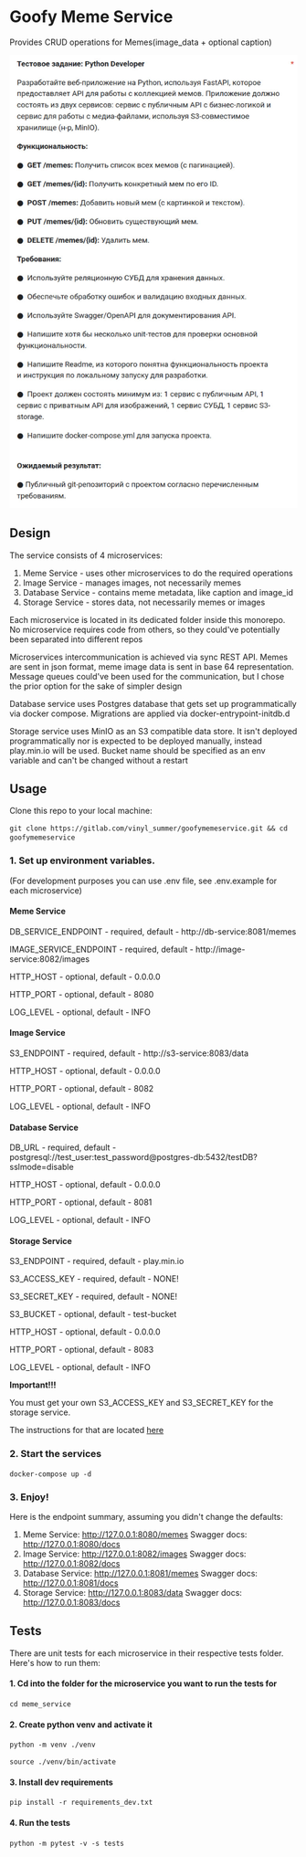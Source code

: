 # Goofy Meme Service
Provides CRUD operations for Memes(image_data + optional caption)

![](docs/technical_assignment.png)

## Design
The service consists of 4 microservices:
1) Meme Service - uses other microservices to do the required operations
2) Image Service - manages images, not necessarily memes
3) Database Service - contains meme metadata, like caption and image_id
4) Storage Service - stores data, not necessarily memes or images

Each microservice is located in its dedicated folder inside this monorepo.
No microservice requires code from others, so they could've potentially been separated into different repos

Microservices intercommunication is achieved via sync REST API.
Memes are sent in json format, meme image data is sent in base 64 representation.
Message queues could've been used for the communication, but I chose the prior option for the sake of simpler design

Database service uses Postgres database that gets set up programmatically via docker compose.
Migrations are applied via docker-entrypoint-initdb.d

Storage service uses MinIO as an S3 compatible data store.
It isn't deployed programmatically nor is expected to be deployed manually,
instead play.min.io will be used.
Bucket name should be specified as an env variable and can't be changed without a restart


## Usage
Clone this repo to your local machine:
```shell
git clone https://gitlab.com/vinyl_summer/goofymemeservice.git && cd goofymemeservice
```
### 1. Set up environment variables.
(For development purposes you can use .env file, see .env.example for each microservice)

#### Meme Service
DB_SERVICE_ENDPOINT - required, default - http://db-service:8081/memes

IMAGE_SERVICE_ENDPOINT - required, default - http://image-service:8082/images

HTTP_HOST - optional, default - 0.0.0.0

HTTP_PORT - optional, default - 8080

LOG_LEVEL - optional, default - INFO

#### Image Service
S3_ENDPOINT - required, default - http://s3-service:8083/data

HTTP_HOST - optional, default - 0.0.0.0

HTTP_PORT - optional, default - 8082

LOG_LEVEL - optional, default - INFO

#### Database Service
DB_URL - required, default - postgresql://test_user:test_password@postgres-db:5432/testDB?sslmode=disable

HTTP_HOST - optional, default - 0.0.0.0

HTTP_PORT - optional, default - 8081

LOG_LEVEL - optional, default - INFO

#### Storage Service
S3_ENDPOINT - required, default - play.min.io

S3_ACCESS_KEY - required, default - NONE!

S3_SECRET_KEY - required, default - NONE!

S3_BUCKET - optional, default - test-bucket

HTTP_HOST - optional, default - 0.0.0.0

HTTP_PORT - optional, default - 8083

LOG_LEVEL - optional, default - INFO


**Important!!!**

You must get your own S3_ACCESS_KEY and S3_SECRET_KEY for the storage service.

The instructions for that are located [here](https://min.io/docs/minio/linux/administration/minio-console.html#minio-console-play-login)

### 2. Start the services
```shell
docker-compose up -d
```

### 3. Enjoy!
Here is the endpoint summary, assuming you didn't change the defaults:
1) Meme Service: http://127.0.0.1:8080/memes 
Swagger docs: http://127.0.0.1:8080/docs
2) Image Service: http://127.0.0.1:8082/images
Swagger docs: http://127.0.0.1:8082/docs
3) Database Service: http://127.0.0.1:8081/memes
Swagger docs: http://127.0.0.1:8081/docs
4) Storage Service: http://127.0.0.1:8083/data
Swagger docs: http://127.0.0.1:8083/docs

## Tests
There are unit tests for each microservice in their respective tests folder. Here's how to run them:

#### 1. Cd into the folder for the microservice you want to run the tests for
```shell
cd meme_service
```

#### 2. Create python venv and activate it
```shell
python -m venv ./venv
```
```shell
source ./venv/bin/activate
```

#### 3. Install dev requirements
```shell
pip install -r requirements_dev.txt
```

#### 4. Run the tests
```shell
python -m pytest -v -s tests
```
